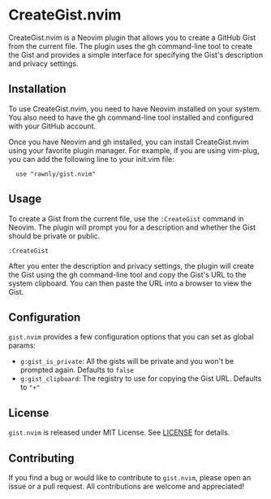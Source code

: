 # CreateGist.nvim

CreateGist.nvim is a Neovim plugin that allows you to create a GitHub Gist from the current file.
The plugin uses the gh command-line tool to create the Gist and provides a simple interface for specifying the Gist's description and privacy settings.

## Installation

To use CreateGist.nvim, you need to have Neovim installed on your system.
You also need to have the gh command-line tool installed and configured with your GitHub account.

Once you have Neovim and gh installed, you can install CreateGist.nvim using your favorite plugin manager.
For example, if you are using vim-plug, you can add the following line to your init.vim file:

```
  use "rawnly/gist.nvim"
```

## Usage

To create a Gist from the current file, use the `:CreateGist` command in Neovim.
The plugin will prompt you for a description and whether the Gist should be private or public.

```vim
:CreateGist
```

After you enter the description and privacy settings, the plugin will create the Gist using the gh command-line tool and copy the Gist's URL to the system clipboard.
You can then paste the URL into a browser to view the Gist.

## Configuration

`gist.nvim` provides a few configuration options that you can set as global params:

- `g:gist_is_private`: All the gists will be private and you won't be prompted again. Defaults to `false`
- `g:gist_clipboard`: The registry to use for copying the Gist URL. Defaults to `"+"`

## License

`gist.nvim` is released under MIT License. See [LICENSE](/LICENSE.md) for details.

## Contributing

If you find a bug or would like to contribute to `gist.nvim`, please open an issue or a pull request.
All contributions are welcome and appreciated!
